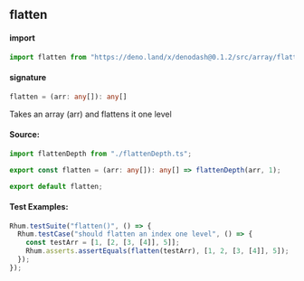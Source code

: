 
## flatten

#### import
```typescript
import flatten from "https://deno.land/x/denodash@0.1.2/src/array/flatten.ts"
```

#### signature
```typescript
flatten = (arr: any[]): any[]
```

Takes an array (arr) and flattens it one level

#### Source:

```typescript
import flattenDepth from "./flattenDepth.ts";

export const flatten = (arr: any[]): any[] => flattenDepth(arr, 1);

export default flatten;

```

#### Test Examples: 

```typescript
Rhum.testSuite("flatten()", () => {
  Rhum.testCase("should flatten an index one level", () => {
    const testArr = [1, [2, [3, [4]], 5]];
    Rhum.asserts.assertEquals(flatten(testArr), [1, 2, [3, [4]], 5]);
  });
});
```

  